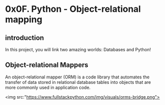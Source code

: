 # 0x0F. Python - Object-relational mapping

## introduction

In this project, you will link two amazing worlds: Databases and Python!

## Object-relational Mappers

<p>An object-relational mapper (ORM) is a code library that automates the transfer of data
stored in relational database tables into objects that are more commonly used in application code.</p>

<img src:"https://www.fullstackpython.com/img/visuals/orms-bridge.png">

